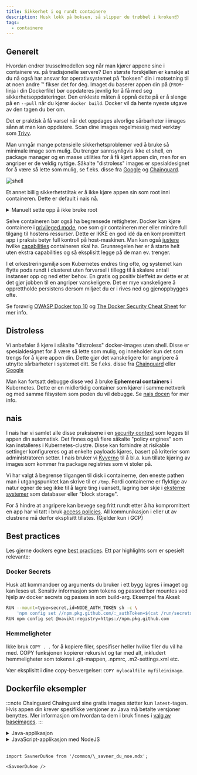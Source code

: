 ```yaml
---
title: Sikkerhet i og rundt containere
description: Husk lokk på boksen, så slipper du trøbbel i kroken📦
tags:
  - containere
---
```


## Generelt

Hvordan endrer trusselmodellen seg når man kjører appene sine i containere vs. på tradisjonelle servere? Den største forskjellen er kanskje at du nå også har ansvar for operativsystemet på "boksen" din i motsetning til at noen andre ™️ fikser det for deg. Imaget du baserer appen din på (`FROM`-linja i din Dockerfile) bør oppdateres jevnlig for å få med seg sikkerhetsoppdateringer. Den enkleste måten å oppnå dette på er å slenge på en `--pull` når du kjører `docker build`. Docker vil da hente nyeste utgave av den tagen du ber om.

Det er praktisk å få varsel når det oppdages alvorlige sårbarheter i images sånn at man kan oppdatere. Scan dine images regelmessig med verktøy som [Trivy](https://github.com/aquasecurity/trivy).

Man unngår mange potensielle sikkerhetsproblemer ved å bruke så minimale image som mulig. Du trenger sannsynligvis ikke et shell, en package manager og en masse utilities for å få kjørt appen din, men for en angriper er de veldig nyttige. Såkalte "distroless" images er spesialdesignet for å være så lette som mulig, se f.eks. disse fra [Google](https://github.com/GoogleContainerTools/distroless) og [Chainguard](https://github.com/chainguard-images).

![shell](/img/cantdont.jpg "shell")

Et annet billig sikkerhetstiltak er å ikke kjøre appen sin som root inni containeren. Dette er default i nais nå.

<details>
<summary>Manuelt sette opp å ikke bruke root</summary>

Mange images har i utgangspunktet root som eneste bruker, og vil derfor kjøre appen din som root med mindre du ber om noe annet. Fikses ved å legge noe sånn som dette inn i din `Dockerfile` (_før_ `ENTRYPOINT` og `CMD`-linjer):

```bash
RUN useradd --uid 10000 runner
USER 10000
```

</details>

Selve containeren bør også ha begrensede rettigheter. Docker kan kjøre containere i [privileged mode](https://www.docker.com/blog/docker-can-now-run-within-docker/), noe som gir containeren mer eller mindre full tilgang til hostens ressurser. Dette er IKKE en god idé da en kompromittert app i praksis betyr full kontroll på host-maskinen. Man kan også [justere](https://docs.docker.com/engine/reference/run/#runtime-privilege-and-linux-capabilities) hvilke [capabilities](https://book.hacktricks.xyz/linux-hardening/privilege-escalation/linux-capabilities) containeren skal ha. Grunnregelen her er å starte helt uten ekstra capabilities og så eksplisitt legge på de man ev. trenger.

I et orkestreringsmiljø som Kubernetes endres ting ofte, og systemet kan flytte pods rundt i clusteret uten forvarsel i tillegg til å skalere antall instanser opp og ned etter behov. En gratis og positiv bieffekt av dette er at det gjør jobben til en angriper vanskeligere. Det er mye vanskeligere å opprettholde persistens dersom miljøet du er i rives ned og gjenoppbygges ofte.

Se forøvrig [OWASP Docker top 10](https://github.com/OWASP/Docker-Security/blob/main/dist/owasp-docker-security.pdf) og [The Docker Security Cheat Sheet](https://cheatsheetseries.owasp.org/cheatsheets/Docker_Security_Cheat_Sheet.html) for mer info.

## Distroless

Vi anbefaler å kjøre i såkalte "distroless" docker-images uten shell. Disse er spesialdesignet for å være så lette som mulig, og inneholder kun det som trengs for å kjøre appen din. Dette gjør det vanskeligere for angripere å utnytte sårbarheter i systemet ditt. Se f.eks. disse fra [Chainguard](https://github.com/chainguard-images) eller [Google](https://github.com/GoogleContainerTools/distroless)

Man kan fortsatt debugge disse ved å bruke **Ephemeral containers** i Kubernetes. Dette er en midlertidig container som kjører i samme nettverk og med samme filsystem som poden du vil debugge. Se [nais docen](https://docs.nais.io/workloads/how-to/debugging/?h=ephemeral#kubectl-debug) for mer info.

## nais

I nais har vi samlet alle disse praksisene i en [security context](https://doc.nais.io/nais-application/securitycontext/) som legges til appen din automatisk.
Det finnes også flere såkalte "policy engines" som kan installeres i Kubernetes-clustre.
Disse kan forhindre at risikable settinger konfigureres og at enkelte payloads kjøres, basert på kriterier som administratoren setter.
I nais bruker vi [Kyverno](https://kyverno.io/) til å bl.a. kun tillate kjøring av images som kommer fra package registries som vi stoler på.

Vi har valgt å begrense tilgangen til disk i containerne, den eneste pathen man i utgangspunktet kan skrive til er `/tmp`. Fordi containerne er flyktige av natur egner de seg ikke til å lagre ting i uansett, lagring bør skje i [eksterne systemer](https://doc.nais.io/persistence/responsibilities/) som databaser eller "block storage".

For å hindre at angripere kan bevege seg fritt rundt etter å ha kompromittert en app har vi tatt i bruk [access policies](https://doc.nais.io/nais-application/access-policy/). All kommunikasjon i eller ut av clustrene må derfor eksplisitt tillates. (Gjelder kun i GCP)

## Best practices

Les gjerne dockers egne [best practices](https://docs.docker.com/build/building/best-practices/).
Ett par highlights som er spesielt relevante:

### Docker Secrets

Husk att kommandoer og arguments du bruker i ett bygg lagres i imaget og kan leses ut. Sensitiv informasjon som tokens og passord bør mountes ved hjelp av docker secrets og passes in som build-arg.
Eksempel fra Aksel:

```bash
RUN --mount=type=secret,id=NODE_AUTH_TOKEN sh -c \
    'npm config set //npm.pkg.github.com/:_authToken=$(cat /run/secrets/NODE_AUTH_TOKEN)'
RUN npm config set @navikt:registry=https://npm.pkg.github.com
```

### Hemmeligheter

Ikke bruk `COPY . .` for å kopiere filer, spesifiser heller hvilke filer du vil ha med. COPY funksjonen kopierer rekursivt og tar med alt, inkludert hemmeligheter som tokens i .git-mappen, .npmrc, .m2-settings.xml etc.

Vær eksplisitt i dine copy-besvergelser: `COPY mylocalfile myfileinimage`.

## Dockerfile eksempler

:::note Chainguard
Chainguard sine gratis images støtter kun `latest`-tagen. Hvis appen din krever spesifikke versjoner av Java må betalte versjoner benyttes. Mer informasjon om hvordan ta dem i bruk finnes i [valg av baseimages](./baseimages).
:::

<details>
<summary>Java-applikasjon</summary>

```bash
FROM cgr.dev/chainguard/jre

COPY build/libs/app.jar /app.jar

ENTRYPOINT ["java", "-jar", "/app.jar"]
```

```bash
FROM gcr.io/distroless/java21

COPY build/libs/app.jar /app.jar

ENTRYPOINT ["java", "-jar", "/app.jar"]
```

:::note
Husk og sjekke om du er avhengig av norsk tidssone og locale i din applikasjon.
:::

```bash
ENV LANG='nb_NO.UTF-8' LANGUAGE='nb_NO:nb' LC_ALL='nb:NO.UTF-8' TZ="Europe/Oslo"
```

</details>

<details>
<summary>JavaScript-applikasjon med NodeJS</summary>

```bash
FROM cgr.dev/chainguard/node:latest
ENV NODE_ENV=production

WORKDIR /app

COPY /my/stuff/ /app

ENTRYPOINT ["/nodejs/bin/node", "my-app.js"]
```

```bash
FROM gcr.io/distroless/nodejs20-debian12
ENV NODE_ENV=production

WORKDIR /app

USER nonroot

COPY /my/stuff/ /app

ENTRYPOINT ["/nodejs/bin/node", "my-app.js"]
```

</details>
<br />

```mdx-code-block
import SavnerDuNoe from '/common/\_savner_du_noe.mdx';

<SavnerDuNoe />
```
